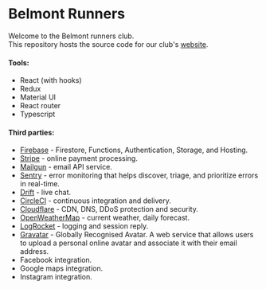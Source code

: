 # Belmont Runners

Welcome to the Belmont runners club.  
This repository hosts the source code for our club's [website](https://www.belmontrunners.com).

#### Tools:

- React (with hooks)
- Redux
- Material UI
- React router
- Typescript

#### Third parties:
- [Firebase](https://firebase.google.com/) - Firestore, Functions, Authentication, Storage, and Hosting.
- [Stripe](https://stripe.com/) - online payment processing.
- [Mailgun](https://www.mailgun.com/) - email API service.
- [Sentry](https://sentry.io/) - error monitoring that helps discover, triage, and prioritize errors in real-time.
- [Drift](https://www.drift.com/) - live chat.
- [CircleCI](https://circleci.com/) - continuous integration and delivery.
- [Cloudflare](https://www.cloudflare.com/) - CDN, DNS, DDoS protection and security.
- [OpenWeatherMap](https://openweathermap.org/) - current weather, daily forecast.
- [LogRocket](https://logrocket.com/) - logging and session reply.
- [Gravatar](https://en.gravatar.com/) - Globally Recognised Avatar. A web service that allows users to upload a personal online avatar and associate it with their email address.
- Facebook integration.
- Google maps integration.
- Instagram integration.
